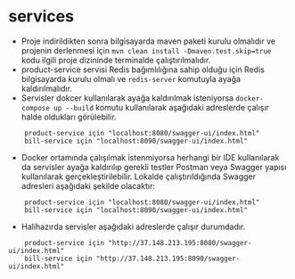 # services

- Proje indirildikten sonra bilgisayarda maven paketi kurulu olmalıdır ve projenin derlenmesi için 
`mvn clean install -Dmaven.test.skip=true` kodu ilgili proje dizininde terminalde çalıştırılmalıdır.
- product-service servisi Redis bağımlılığına sahip olduğu için Redis bilgisayarda kurulu olmalı ve 
`redis-server` komutuyla ayağa kaldırılmalıdır.
- Servisler dokcer kullanılarak ayağa kaldırılmak isteniyorsa `docker-compose up --build` komutu kullanılarak aşağıdaki adreslerde çalışır halde oldukları görülebilir.
```
    product-service için "localhost:8080/swagger-ui/index.html" 
    bill-service için "localhost:8090/swagger-ui/index.html"
```
- Docker ortamında çalışılmak istenmiyorsa herhangi bir IDE kullanılarak da servisler ayağa kaldırılıp gerekli testler Postman veya Swagger yapısı kullanılarak gerçekleştirilebilir. Lokalde çalıştırıldığında Swagger adresleri aşağıdaki şekilde olacaktır:
```
    product-service için "localhost:8080/swagger-ui/index.html" 
    bill-service için "localhost:8090/swagger-ui/index.html"
```
- Halihazırda servisler aşağıdaki adreslerde çalışır durumdadır.
```
    product-service için "http://37.148.213.195:8080/swagger-ui/index.html" 
    bill-service için "http://37.148.213.195:8090/swagger-ui/index.html"
```